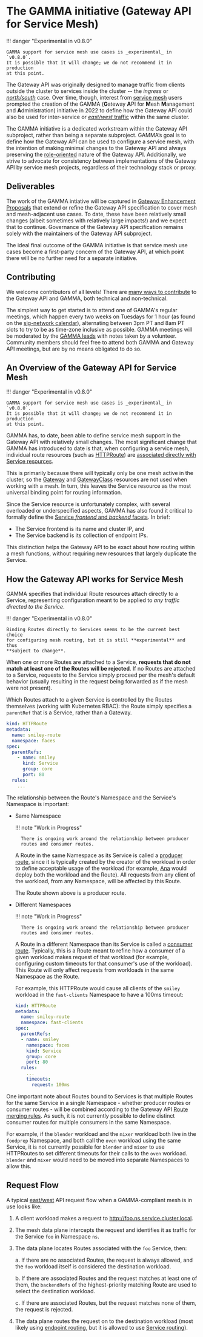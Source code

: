 # The GAMMA initiative (Gateway API for Service Mesh)

!!! danger "Experimental in v0.8.0"

    GAMMA support for service mesh use cases is _experimental_ in `v0.8.0`.
    It is possible that it will change; we do not recommend it in production
    at this point.

The Gateway API was originally designed to manage traffic from clients outside
the cluster to services inside the cluster -- the _ingress_ or
[_north/south_][north/south traffic] case. Over time, though, interest from
[service mesh] users prompted the creation of the GAMMA (**G**ateway **A**PI
for **M**esh **M**anagement and **A**dministration) initiative in 2022 to
define how the Gateway API could also be used for inter-service or
[_east/west_ traffic][east/west traffic] within the same cluster.

The GAMMA initiative is a dedicated workstream within the Gateway API
subproject, rather than being a separate subproject. GAMMA’s goal is to define
how the Gateway API can be used to configure a service mesh, with the
intention of making minimal changes to the Gateway API and always preserving
the [role-oriented] nature of the Gateway API. Additionally, we strive to
advocate for consistency between implementations of the Gateway API by service
mesh projects, regardless of their technology stack or proxy.

## Deliverables

The work of the GAMMA intiative will be captured in [Gateway Enhancement
Proposals][geps] that extend or refine the Gateway API specification to cover
mesh and mesh-adjacent use cases. To date, these have been relatively small
changes (albeit sometimes with relatively large impacts!) and we expect that
to continue. Governance of the Gateway API specification remains solely with
the maintainers of the Gateway API subproject.

The ideal final outcome of the GAMMA initiative is that service mesh use cases
become a first-party concern of the Gateway API, at which point there will be
no further need for a separate initiative.

## Contributing

We welcome contributors of all levels! There are [many ways to
contribute][contributor-ladder] to the Gateway API and GAMMA, both technical
and non-technical.

The simplest way to get started is to attend one of GAMMA's regular meetings,
which happen every two weeks on Tuesdays for 1 hour (as found on the
[sig-network calendar]), alternating between 3pm PT and 8am PT slots to try to
be as time-zone inclusive as possible. GAMMA meetings will be moderated by the
[GAMMA leads] with notes taken by a volunteer. Community members should feel
free to attend both GAMMA and Gateway API meetings, but are by no means
obligated to do so.

[contributor-ladder]:/contributing/contributor-ladder
[east/west traffic]:/concepts/glossary#eastwest-traffic
[GAMMA leads]:https://github.com/kubernetes-sigs/gateway-api/blob/main/OWNERS_ALIASES#L23
[geps]:/geps/overview
[north/south traffic]:/concepts/glossary#northsouth-traffic
[service mesh]:/concepts/glossary#service-mesh
[sig-network calendar]:/contributing/community/#meetings
[role-oriented]:/concepts/roles-and-personas

## An Overview of the Gateway API for Service Mesh

!!! danger "Experimental in v0.8.0"

    GAMMA support for service mesh use cases is _experimental_ in `v0.8.0`.
    It is possible that it will change; we do not recommend it in production
    at this point.

GAMMA has, to date, been able to define service mesh support in the Gateway
API with relatively small changes. The most significant change that GAMMA has
introduced to date is that, when configuring a service mesh, individual route
resources (such as [HTTPRoute]) are [associated directly with Service
resources](#gateway-api-for-mesh).

This is primarily because there will typically only be one mesh active in the
cluster, so the [Gateway] and [GatewayClass] resources are not used when
working with a mesh. In turn, this leaves the Service resource as the most
universal binding point for routing information.

Since the Service resource is unfortunately complex, with several overloaded
or underspecified aspects, GAMMA has also found it critical to formally define
the [Service _frontend_ and _backend_ facets][service-facets]. In brief:

- The Service frontend is its name and cluster IP, and
- The Service backend is its collection of endpoint IPs.

This distinction helps the Gateway API to be exact about how routing within a
mesh functions, without requiring new resources that largely duplicate the
Service.

[GatewayClass]: /api-types/gatewayclass
[Gateway]: /api-types/gateway
[HTTPRoute]: /api-types/httproute
[TCPRoute]: /concepts/api-overview/#tcproute-and-udproute
[Service]: https://kubernetes.io/docs/concepts/services-networking/service/
[service-mesh]:/concepts/glossary#service-mesh
[service-facets]:/concepts/service-facets

## How the Gateway API works for Service Mesh <a name="gateway-api-for-mesh">

GAMMA specifies that individual Route resources attach directly to a Service,
representing configuration meant to be applied to _any traffic directed to the
Service_.

!!! danger "Experimental in v0.8.0"

    Binding Routes directly to Services seems to be the current best choice
    for configuring mesh routing, but it is still **experimental** and thus
    **subject to change**.

When one or more Routes are attached to a Service, **requests that do not
match at least one of the Routes will be rejected**. If no Routes are attached
to a Service, requests to the Service simply proceed per the mesh's default
behavior (usually resulting in the request being forwarded as if the mesh were
not present).

Which Routes attach to a given Service is controlled by the Routes themselves
(working with Kubernetes RBAC): the Route simply specifies a `parentRef` that
is a Service, rather than a Gateway.

```yaml
kind: HTTPRoute
metadata:
  name: smiley-route
  namespace: faces
spec:
  parentRefs:
    - name: smiley
      kind: Service
      group: core
      port: 80
  rules:
    ...
```

The relationship between the Route's Namespace and the Service's Namespace is
important:

- Same Namespace <a name="producer-routes"></a>

    !!! note "Work in Progress"

        There is ongoing work around the relationship between producer
        routes and consumer routes.

    A Route in the same Namespace as its Service is called a [producer route],
    since it is typically created by the creator of the workload in order to
    define acceptable usage of the workload (for example, [Ana] would deploy
    both the workload and the Route). All requests from any client of the
    workload, from any Namespace, will be affected by this Route.

    The Route shown above is a producer route.

- Different Namespaces <a name="consumer-routes"></a>

    !!! note "Work in Progress"

        There is ongoing work around the relationship between producer
        routes and consumer routes.

    A Route in a different Namespace than its Service is called a [consumer
    route]. Typically, this is a Route meant to refine how a consumer of a
    given workload makes request of that workload (for example, configuring
    custom timeouts for that consumer's use of the workload). This Route will
    only affect requests from workloads in the same Namespace as the Route.

    For example, this HTTPRoute would cause all clients of the `smiley`
    workload in the `fast-clients` Namespace to have a 100ms timeout:

    ```yaml
    kind: HTTPRoute
    metadata:
      name: smiley-route
      namespace: fast-clients
    spec:
      parentRefs:
      - name: smiley
        namespace: faces
        kind: Service
        group: core
        port: 80
      rules:
        ...
        timeouts:
          request: 100ms
    ```

One important note about Routes bound to Services is that multiple Routes for
the same Service in a single Namespace - whether producer routes or consumer
routes - will be combined according to the Gateway API [Route merging rules].
As such, it is not currently possible to define distinct consumer routes for
multiple consumers in the same Namespace.

For example, if the `blender` workload and the `mixer` workload both live in
the `foodprep` Namespace, and both call the `oven` workload using the same
Service, it is not currently possible for `blender` and `mixer` to use
HTTPRoutes to set different timeouts for their calls to the `oven` workload.
`blender` and `mixer` would need to be moved into separate Namespaces to allow
this.

[Ana]:/concepts/roles-and-personas#ana
[producer route]:/concepts/glossary#producer-route
[consumer route]:/concepts/glossary#consumer-route
[service mesh]:/concepts/glossary#service-mesh
[Route merging rules]:/api-types/httproute#merging

## Request Flow

A typical [east/west] API request flow when a GAMMA-compliant mesh is in use
looks like:

1. A client workload makes a request to <http://foo.ns.service.cluster.local>.
2. The mesh data plane intercepts the request and identifies it as traffic for
   the Service `foo` in Namespace `ns`.
3. The data plane locates Routes associated with the `foo` Service, then:

    a. If there are no associated Routes, the request is always allowed, and
       the `foo` workload itself is considered the destination workload.

    b. If there are associated Routes and the request matches at least one of
       them, the `backendRefs` of the highest-priority matching Route are used
       to select the destination workload.

    c. If there are associated Routes, but the request matches none of them,
       the request is rejected.

6. The data plane routes the request on to the destination workload (most
   likely using [endpoint routing], but it is allowed to use [Service
   routing]).

[east/west]:/concepts/glossary#eastwest-traffic
[endpoint routing]:/concepts/glossary#endpoint-routing
[Service routing]:/concepts/glossary#service-routing
